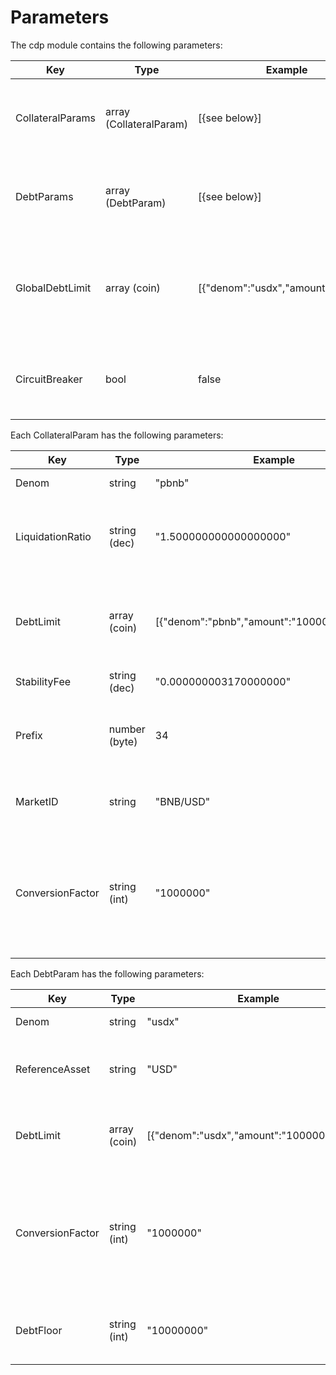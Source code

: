 # Parameters

The cdp module contains the following parameters:

| Key              | Type                    | Example                            | Description                                                      |
|------------------|-------------------------|------------------------------------|------------------------------------------------------------------|
| CollateralParams | array (CollateralParam) | [{see below}]                      | array of params for each enabled collateral type                 |
| DebtParams       | array (DebtParam)       | [{see below}]                      | array of params for each enabled pegged asset                    |
| GlobalDebtLimit  | array (coin)            | [{"denom":"usdx","amount":"1000"}] | maximum pegged assets that can be minted across the whole system |
| CircuitBreaker   | bool                    | false                              | flag to disable user interactions with the system                |

Each CollateralParam has the following parameters:

| Key              | Type          | Example                                     | Description                                                                                               |
|------------------|---------------|---------------------------------------------|-----------------------------------------------------------------------------------------------------------|
| Denom            | string        | "pbnb"                                      | collateral coin denom                                                                                     |
| LiquidationRatio | string (dec)  | "1.500000000000000000"                      | the ratio under which a cdp with this collateral type will be liquidated                                  |
| DebtLimit        | array (coin)  | [{"denom":"pbnb","amount":"1000000000000"}] | maximum pegged asset that can be minted backed by this collateral type                                    |
| StabilityFee     | string (dec)  | "0.000000003170000000"                      | per second fee                                                                                            |
| Prefix           | number (byte) | 34                                          | identifier used in store keys - **must** be unique across collateral types                                |
| MarketID         | string        | "BNB/USD"                                   | price feed identifier for this collateral type                                                            |
| ConversionFactor | string (int)  | "1000000"                                   | multiplier to go from external amount (say BTC1.50) to internal representation of that amount (150000000) |

Each DebtParam has the following parameters:

| Key              | Type         | Example                                   | Description                                                                                           |
|------------------|--------------|-------------------------------------------|-------------------------------------------------------------------------------------------------------|
| Denom            | string       | "usdx"                                    | pegged asset coin denom                                                                               |
| ReferenceAsset   | string       | "USD"                                     | asset this asset is pegged to, informational purposes only                                            |
| DebtLimit        | array (coin) | [{"denom":"usdx","amount":"10000000000"}] | maximum pegged asset that can be minted of this type                                                  |
| ConversionFactor | string (int) | "1000000"                                 | multiplier to go from external amount (say $1.50) to internal representation of that amount (1500000) |
| DebtFloor        | string (int) | "10000000"                                | minimum amount of debt that a CDP can contain                                                         |
